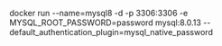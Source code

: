 docker run --name=mysql8 -d -p 3306:3306 -e MYSQL_ROOT_PASSWORD=password mysql:8.0.13 --default_authentication_plugin=mysql_native_password
